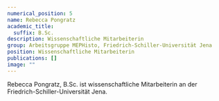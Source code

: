 ```yaml
---
numerical_position: 5
name: Rebecca Pongratz
academic_title:
  suffix: B.Sc.
description: Wissenschaftliche Mitarbeiterin
group: Arbeitsgruppe MEPHisto, Friedrich-Schiller-Universität Jena
position: Wissenschaftliche Mitarbeiterin
publications: []
image: ""
---
```


Rebecca Pongratz, B.Sc. ist wissenschaftliche Mitarbeiterin an der Friedrich-Schiller-Universität Jena.
